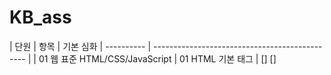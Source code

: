 # KB_ass

|     단원    |                항목                            | 기본 심화
| ---------- | ---------------------------------------------- |
| 01 웹 표준 HTML/CSS/JavaScript | 01  HTML 기본 태그           | []   []

